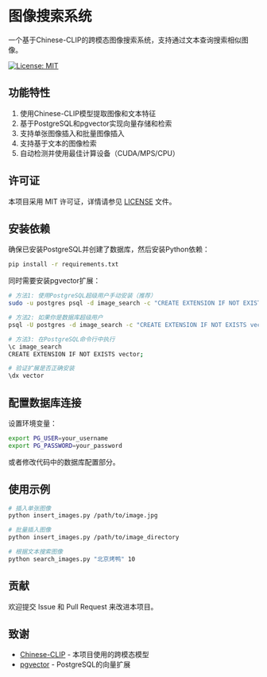 # 图像搜索系统

一个基于Chinese-CLIP的跨模态图像搜索系统，支持通过文本查询搜索相似图像。

[![License: MIT](https://img.shields.io/badge/License-MIT-yellow.svg)](https://opensource.org/licenses/MIT)

## 功能特性

1. 使用Chinese-CLIP模型提取图像和文本特征
2. 基于PostgreSQL和pgvector实现向量存储和检索
3. 支持单张图像插入和批量图像插入
4. 支持基于文本的图像检索
5. 自动检测并使用最佳计算设备（CUDA/MPS/CPU）

## 许可证

本项目采用 MIT 许可证，详情请参见 [LICENSE](LICENSE) 文件。

## 安装依赖

确保已安装PostgreSQL并创建了数据库，然后安装Python依赖：

```bash
pip install -r requirements.txt
```

同时需要安装pgvector扩展：

```bash
# 方法1: 使用PostgreSQL超级用户手动安装（推荐）
sudo -u postgres psql -d image_search -c "CREATE EXTENSION IF NOT EXISTS vector;"

# 方法2: 如果你是数据库超级用户
psql -U postgres -d image_search -c "CREATE EXTENSION IF NOT EXISTS vector;"

# 方法3: 在PostgreSQL命令行中执行
\c image_search
CREATE EXTENSION IF NOT EXISTS vector;

# 验证扩展是否正确安装
\dx vector
```

## 配置数据库连接

设置环境变量：

```bash
export PG_USER=your_username
export PG_PASSWORD=your_password
```

或者修改代码中的数据库配置部分。

## 使用示例

```bash
# 插入单张图像
python insert_images.py /path/to/image.jpg

# 批量插入图像
python insert_images.py /path/to/image_directory

# 根据文本搜索图像
python search_images.py "北京烤鸭" 10
```

## 贡献

欢迎提交 Issue 和 Pull Request 来改进本项目。

## 致谢

- [Chinese-CLIP](https://github.com/OFA-Sys/Chinese-CLIP) - 本项目使用的跨模态模型
- [pgvector](https://github.com/pgvector/pgvector) - PostgreSQL的向量扩展